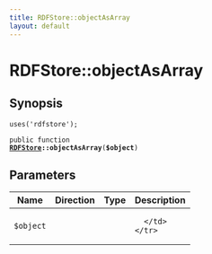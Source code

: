 ```yaml
---
title: RDFStore::objectAsArray
layout: default
---
```


# RDFStore::objectAsArray

## Synopsis

<code>uses('rdfstore');</code>

<code>public function <b><a href="RDFStore">RDFStore</a>::objectAsArray</b>(<b>$object</b>)</code>

## Parameters

<table>
  <thead>
    <tr>
      <th>Name</th>
      <th>Direction</th>
      <th>Type</th>
      <th>Description</th>
    </tr>
  </thead>
  <tbody>
    <tr>
      <td><code>$object</code>
      <td><i></i></td>
      <td></td>
      <td>

      </td>
    </tr>
  </tbody>
</table>

